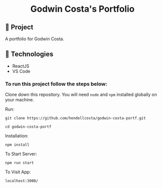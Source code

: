 <h1 align="center">
	Godwin Costa's Portfolio
</h1>
<!--<p align="center">
<img src=/>
</p> -->




## 🚀 Project
A portfolio for Godwin Costa.

## 🔧 Technologies

- ReactJS
- VS Code

### To run this project follow the steps below:  

Clone down this repository. You will need `node` and `npm` installed globally on your machine.

Run:

`git clone https://github.com/hendellcosta/godwin-costa-portf.git`

`cd godwin-costa-portf`

Installation:

`npm install`

To Start Server:

`npm run start`  

To Visit App:

`localhost:3000/`  

<!-- Hendell Costa -->

